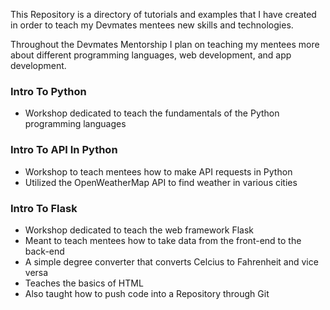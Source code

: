 This Repository is a directory of tutorials and examples that I have created in order to teach my Devmates mentees new skills and technologies.

Throughout the Devmates Mentorship I plan on teaching my mentees more about different programming languages, web development, and app development.

### Intro To Python
- Workshop dedicated to teach the fundamentals of the Python programming languages

### Intro To API In Python
- Workshop to teach mentees how to make API requests in Python
- Utilized the OpenWeatherMap API to find weather in various cities

### Intro To Flask
- Workshop dedicated to teach the web framework Flask
- Meant to teach mentees how to take data from the front-end to the back-end
- A simple degree converter that converts Celcius to Fahrenheit and vice versa
- Teaches the basics of HTML
- Also taught how to push code into a Repository through Git
